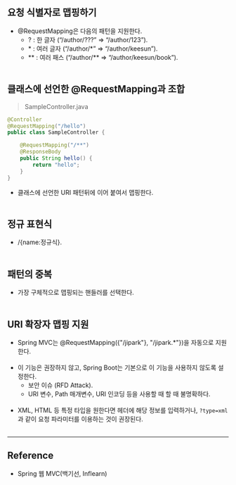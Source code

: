 요청 식별자로 맵핑하기
----------------------

-	@RequestMapping은 다음의 패턴을 지원한다.
	-	? : 한 글자 (“/author/???” => “/author/123”).
	-	\* : 여러 글자 (“/author/\*” => “/author/keesun”).
	-	\*\* : 여러 패스 (“/author/\*\* => “/author/keesun/book”).<br><br>

클래스에 선언한 @RequestMapping과 조합
--------------------------------------

> SampleController.java

```java
@Controller
@RequestMapping("/hello")
public class SampleController {

    @RequestMapping("/**")
    @ResponseBody
    public String hello() {
        return "hello";
    }
}
```

-	클래스에 선언한 URI 패턴뒤에 이어 붙여서 맵핑한다.<br><br>

정규 표현식
-----------

-	/{name:정규식}.<br><br>

패턴의 중복
-----------

-	가장 구체적으로 맵핑되는 핸들러를 선택한다.<br><br>

URI 확장자 맵핑 지원
--------------------

-	Spring MVC는 @RequestMapping({"/jipark"}, "/jipark.\*"})을 자동으로 지원한다.<br><br>
-	이 기능은 권장하지 않고, Spring Boot는 기본으로 이 기능을 사용하지 않도록 설정한다.
	-	보안 이슈 (RFD Attack).
	-	URI 변수, Path 매개변수, URI 인코딩 등을 사용할 때 할 때 불명확하다.<br><br>
-	XML, HTML 등 특정 타입을 원한다면 헤더에 해당 정보를 입력하거나, `?type=xml` 과 같이 요청 파라미터를 이용하는 것이 권장된다.<br><br>

---

Reference
---------

-	Spring 웹 MVC(백기선, Inflearn)

